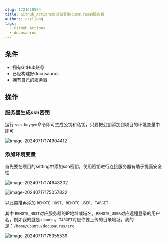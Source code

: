 ```yaml
---
slug: 1721210594
title: Github_Actions自动部署docusaurus到服务器
authors: crzliang
tags: 
  - Github Actions
  - docusaurus
---
```

## 条件

- 拥有GitHub账号
- 已经构建好docusaurus
- 拥有自己的服务器

## 操作

### 服务器生成ssh密钥

运行 `ssh-keygen`命令即可生成公钥和私钥，只要把公钥添加到项目的环境变量中即可

![image-20240717174904412](D:\图片\typora_img\image-20240717174904412.png)

### 添加环境变量

首先要在项目的setting中添加ssh密钥，使用密钥进行连接服务器有助于提高安全性

![image-20240717174643302](D:\图片\typora_img\image-20240717174643302.png)

![image-20240717175057832](D:\图片\typora_img\image-20240717175057832.png)

以此类推再添加 `REMOTE_HOST`、`REMOTE_USER`、`TARGET`

其中 `REMOTE_HOST`对应服务器的IP地址或域名，`REMOTE_USER`对应远程登录的用户名，例如我的就是 `ubuntu`，`TARGET`对应你要上传的目录地址，我的是：`/home/ubuntu/docusaurus/src`

![image-20240717175355539](D:\图片\typora_img\image-20240717175355539.png)
